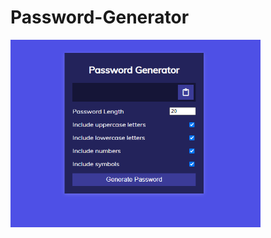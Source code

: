 # Password-Generator
<img src="https://github.com/Prabhatsir31/Password-Generator/blob/main/image.png" height="300" width="400">
